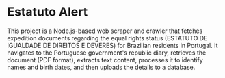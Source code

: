 # Estatuto Alert

This project is a Node.js-based web scraper and crawler that fetches expedition documents regarding the equal rights status (ESTATUTO DE IGUALDADE DE DIREITOS E DEVERES) for Brazilian residents in Portugal. It navigates to the Portuguese government's republic diary, retrieves the document (PDF format), extracts text content, processes it to identify names and birth dates, and then uploads the details to a database.